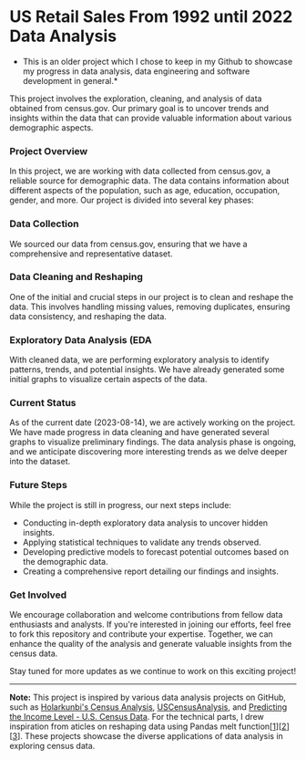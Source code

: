 # US Retail Sales From 1992 until 2022 Data Analysis
* This is an older project which I chose to keep in my Github to showcase my progress in data analysis, data engineering and software development in general.*

This project involves the exploration, cleaning, and analysis of data obtained from census.gov. Our primary goal is to uncover trends and insights within the data that can provide valuable information about various demographic aspects.

### Project Overview

In this project, we are working with data collected from census.gov, a reliable source for demographic data. The data contains information about different aspects of the population, such as age, education, occupation, gender, and more. Our project is divided into several key phases:

### Data Collection 
We sourced our data from census.gov, ensuring that we have a comprehensive and representative dataset.

### Data Cleaning and Reshaping

One of the initial and crucial steps in our project is to clean and reshape the data. This involves handling missing values, removing duplicates, ensuring data consistency, and reshaping the data.

### Exploratory Data Analysis (EDA
With cleaned data, we are performing exploratory analysis to identify patterns, trends, and potential insights. We have already generated some initial graphs to visualize certain aspects of the data.

### Current Status

As of the current date (2023-08-14), we are actively working on the project. We have made progress in data cleaning and have generated several graphs to visualize preliminary findings. The data analysis phase is ongoing, and we anticipate discovering more interesting trends as we delve deeper into the dataset.

### Future Steps

While the project is still in progress, our next steps include:
- Conducting in-depth exploratory data analysis to uncover hidden insights.
- Applying statistical techniques to validate any trends observed.
- Developing predictive models to forecast potential outcomes based on the demographic data.
- Creating a comprehensive report detailing our findings and insights.

### Get Involved

We encourage collaboration and welcome contributions from fellow data enthusiasts and analysts. If you're interested in joining our efforts, feel free to fork this repository and contribute your expertise. Together, we can enhance the quality of the analysis and generate valuable insights from the census data.

Stay tuned for more updates as we continue to work on this exciting project! 

---
**Note:** This project is inspired by various data analysis projects on GitHub, such as [Holarkunbi's Census Analysis](https://github.com/Holarkunbi/Census_analysis/blob/data_cleaning/README.md), [USCensusAnalysis](https://github.com/cjblackout/USCensusAnalysis), and [Predicting the Income Level - U.S. Census Data](https://github.com/Raj6383/Predicting-the-Income-Level--U.S-census-data). For the technical parts, I drew inspiration from aticles on reshaping data using Pandas melt function[[1](https://www.geeksforgeeks.org/reshaping-pandas-dataframes-using-melt-and-unmelt/)][[2](https://towardsdatascience.com/reshaping-a-dataframe-using-pandas-melt-83a151ce1907)][[3](https://www.geeksforgeeks.org/python-pandas-melt/)]. These projects showcase the diverse applications of data analysis in exploring census data.
